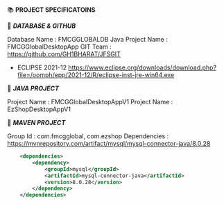 :books: **PROJECT SPECIFICATOINS**

:beginner: _**DATABASE & GITHUB**_

Database Name : FMCGGLOBALDB
Java Project Name : FMCGGlobalDesktopApp
GIT Team : https://github.com/GH1BHARAT/JFSGIT

- ECLIPSE 2021-12
  https://www.eclipse.org/downloads/download.php?file=/oomph/epp/2021-12/R/eclipse-inst-jre-win64.exe

:beginner: _**JAVA PROJECT**_

Project Name : FMCGGlobalDesktopAppV1
Project Name : EzShopDesktopAppV1

:beginner: _**MAVEN PROJECT**_

Group Id : com.fmcgglobal, com.ezshop
Dependencies : https://mvnrepository.com/artifact/mysql/mysql-connector-java/8.0.28

```xml
	<dependencies>
		<dependency>
			<groupId>mysql</groupId>
			<artifactId>mysql-connector-java</artifactId>
			<version>8.0.28</version>
		</dependency>
	</dependencies>
```
